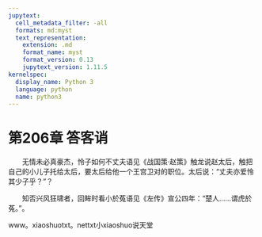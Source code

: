 ```yaml
---
jupytext:
  cell_metadata_filter: -all
  formats: md:myst
  text_representation:
    extension: .md
    format_name: myst
    format_version: 0.13
    jupytext_version: 1.11.5
kernelspec:
  display_name: Python 3
  language: python
  name: python3
---
```

# 第206章  答客诮 

　　无情未必真豪杰，怜子如何不丈夫语见《战国策·赵策》触龙说赵太后，触把自己的小儿子托给太后，要太后给他一个王宫卫对的职位。太后说：“丈夫亦爱怜其少子乎？”？ 

　　知否兴风狂啸者，回眸时看小於菟语见《左传》宣公四年：“楚人……谓虎於菟。”。 

www。xiaoshuotxt。nettxt小xiaoshuo说天堂 

